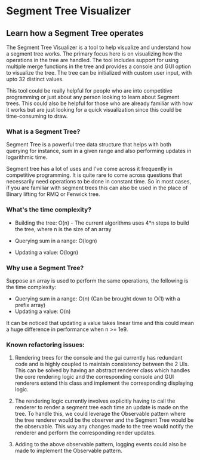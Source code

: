 # Segment Tree Visualizer

## Learn how a Segment Tree operates

The Segment Tree Visualizer is a tool to help visualize and understand how a segment tree works. The primary focus here
is on visualizing how the operations in the tree are handled.
The tool includes support for using multiple merge functions in the tree and provides a console and GUI option to 
visualize the tree. The tree can be initialized with custom user input, with upto 32 distinct values.

This tool could be really helpful for people who are into competitive programming or just about any person looking to 
learn about Segment trees. This could also be helpful for those who are already familiar with how it works but are just
looking for a quick visualization since this could be time-consuming to draw.

### What is a Segment Tree?

Segment Tree is a powerful tree data structure that helps with both querying for instance, sum in a given range and also performing 
updates in logarithmic time. 

Segment tree has a lot of uses and I've come across it frequently in competitive programming. It is quite rare to come
across questions that necessarily need operations to be done in constant time. So in most cases, if you are familiar with
segment trees this can also be used in the place of Binary lifting for RMQ or Fenwick tree.


### What's the time complexity?

- Building the tree: O(n) - The current algorithms uses 4*n steps to build the tree, where n is the size of an array

- Querying sum in a range: O(logn)

- Updating a value: O(logn)


### Why use a Segment Tree?

Suppose an array is used to perform the same operations, the following is the time complexity:

- Querying sum in a range: O(n) (Can be brought down to O(1) with a prefix array)
- Updating a value: O(n)

It can be noticed that updating a value takes linear time and this could mean a huge difference in performance when
n >= 1e9.

### Known refactoring issues:
1) Rendering trees for the console and the gui currently has redundant code and is highly coupled to maintain
consistency between the 2 UIs. This can be solved by having an abstract renderer class which handles the core rendering
logic and the corresponding console and GUI renderers extend this class and implement the corresponding displaying logic.

2) The rendering logic currently involves explicitly having to call the renderer to render a segment tree each time an
update is made on the tree. To handle this, we could leverage the Observable pattern where the tree renderer would be
the observer and the Segment Tree would be the observable. This way any changes made to the tree would notify the
renderer and perform the corresponding render updates.

3) Adding to the above observable pattern, logging events could also be made to implement the Observable pattern.

